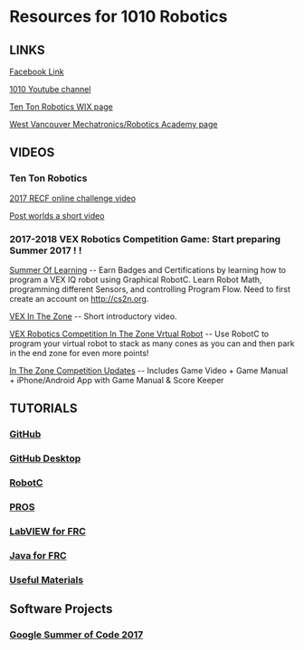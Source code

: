 # Resources for 1010 Robotics

## LINKS

[Facebook Link](https://www.facebook.com/TenTonRobotics/)

[1010 Youtube channel](https://www.youtube.com/channel/UCmcYFGZqtqBNyCCJ37hHmDQ/videos)

[ Ten Ton Robotics WIX page](http://tentonrobotics.wixsite.com/home)

[West Vancouver Mechatronics/Robotics Academy page](http://westvancouverschools.ca/academies/mechatronics-robotics)


## VIDEOS
### Ten Ton Robotics
[2017 RECF online challenge video](https://www.youtube.com/watch?v=VkqiHvqSViA)

[Post worlds a short video](https://www.youtube.com/watch?v=oYYRGoB5eLE&t=17s)

### 2017-2018 VEX Robotics Competition Game: Start preparing Summer 2017 ! ! 
[Summer Of Learning](http://cs2n.org) -- Earn Badges and Certifications by learning how to program a VEX IQ robot using Graphical RobotC. Learn Robot Math, programming different Sensors, and controlling Program Flow. Need to first create an account on http://cs2n.org.

[VEX In The Zone](https://www.youtube.com/watch?v=1Yo_mlR1VJU) -- Short introductory video.

[VEX Robotics Competition In The Zone Vrtual Robot](http://www.robotvirtualworlds.com/inthezone/)
-- Use RobotC to program your virtual robot to stack as many cones as you can and then park in the end zone for even more points!

[In The Zone Competition Updates](https://www.vexrobotics.com/vexedr/competition/vrc-current-game) -- Includes Game Video + Game Manual + iPhone/Android App with Game Manual & Score Keeper

## TUTORIALS

### [GitHub](https://1010robotics.github.io/Resources/GitHub)

### [GitHub Desktop](https://1010robotics.github.io/Resources/GitHub-Desktop)

### [RobotC](https://1010robotics.github.io/Resources/RobotC)

### [PROS](https://1010robotics.github.io/Resources/PROS)

### [LabVIEW for FRC](https://1010robotics.github.io/Resources/LabVIEW)

### [Java for FRC](https://1010robotics.github.io/Resources/JavaForFRC)

### [Useful Materials](https://1010robotics.github.io/Resources/UsefulMaterials)

## Software Projects

### [Google Summer of Code 2017](https://summerofcode.withgoogle.com/how-it-works/)

